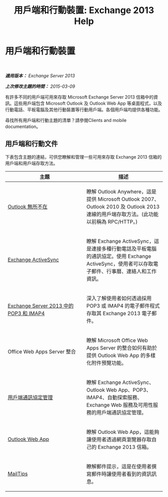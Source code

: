 ﻿---
title: '用戶端和行動裝置: Exchange 2013 Help'
TOCTitle: 用戶端和行動裝置
ms:assetid: d67342e7-6ee0-4228-9f84-721b2a53fb4c
ms:mtpsurl: https://technet.microsoft.com/zh-tw/library/JJ150572(v=EXCHG.150)
ms:contentKeyID: 50474289
ms.date: 05/21/2018
mtps_version: v=EXCHG.150
ms.translationtype: MT
---

# 用戶端和行動裝置

 

_**適用版本：** Exchange Server 2013_

_**上次修改主題的時間：** 2015-03-09_

有許多不同的用戶端可用來存取 Microsoft Exchange Server 2013 信箱中的資訊。這些用戶端包含 Microsoft Outlook 及 Outlook Web App 等桌面程式，以及行動電話、平板電腦及其他行動裝置等行動用戶端。各個用戶端均提供各種功能。

尋找所有用戶端和行動主題的清單？請參閱Clients and mobile documentation。

## 用戶端和行動文件

下表包含主題的連結，可供您瞭解和管理一些可用來存取 Exchange 2013 信箱的用戶端和用戶端存取方法。


<table>
<colgroup>
<col style="width: 50%" />
<col style="width: 50%" />
</colgroup>
<thead>
<tr class="header">
<th>主題</th>
<th>描述</th>
</tr>
</thead>
<tbody>
<tr class="odd">
<td><p><a href="outlook-anywhere-exchange-2013-help.md">Outlook 無所不在</a></p></td>
<td><p>瞭解 Outlook Anywhere，這是提供 Microsoft Outlook 2007、Outlook 2010 及 Outlook 2013 連線的用戶端存取方法。(此功能以前稱為 RPC/HTTP。)</p></td>
</tr>
<tr class="even">
<td><p><a href="exchange-activesync-exchange-2013-help.md">Exchange ActiveSync</a></p></td>
<td><p>瞭解 Exchange ActiveSync，這是連接多種行動電話及平板電腦的通訊協定。使用 Exchange ActiveSync，使用者可以存取電子郵件、行事曆、連絡人和工作資訊。</p></td>
</tr>
<tr class="odd">
<td><p><a href="pop3-and-imap4-in-exchange-server-2013-exchange-2013-help.md">Exchange Server 2013 中的 POP3 和 IMAP4</a></p></td>
<td><p>深入了解使用者如何透過採用 POP3 或 IMAP4 的電子郵件程式存取其 Exchange 2013 電子郵件。</p></td>
</tr>
<tr class="even">
<td><p>Office Web Apps Server 整合</p></td>
<td><p>瞭解 Microsoft Office Web Apps Server 的整合如何有助於提供 Outlook Web App 的多樣化附件預覽功能。</p></td>
</tr>
<tr class="odd">
<td><p><a href="client-protocol-management-exchange-2013-help.md">用戶端通訊協定管理</a></p></td>
<td><p>瞭解 Exchange ActiveSync、Outlook Web App、POP3、IMAP4、自動探索服務、Exchange Web 服務及可用性服務的用戶端通訊協定管理。</p></td>
</tr>
<tr class="even">
<td><p><a href="outlook-web-app-exchange-2013-help.md">Outlook Web App</a></p></td>
<td><p>瞭解 Outlook Web App，這能夠讓使用者透過網頁瀏覽器存取自己的 Exchange 2013 信箱。</p></td>
</tr>
<tr class="odd">
<td><p><a href="mailtips-exchange-2013-help.md">MailTips</a></p></td>
<td><p>瞭解郵件提示，這是在使用者撰寫郵件時讓使用者看到的資訊訊息。</p></td>
</tr>
</tbody>
</table>

